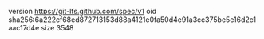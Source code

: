 version https://git-lfs.github.com/spec/v1
oid sha256:6a222cf68ed872713153d88a4121e0fa50d4e91a3cc375be5e16d2c1aac17d4e
size 3548

